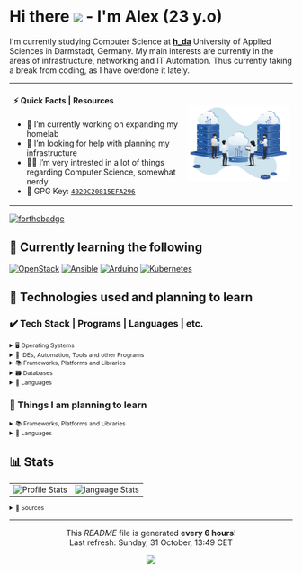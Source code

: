# Hi there <img src="https://media.giphy.com/media/hvRJCLFzcasrR4ia7z/giphy.gif" width="25px"> - I'm Alex (23 y.o)

I'm currently studying Computer Science at [**h_da**](https://h-da.de/) University of Applied Sciences in Darmstadt, Germany.
My main interests are currently in the areas of infrastructure, networking and IT Automation. Thus currently taking a break from
coding, as I have overdone it lately.

<table style="border-spacing: 0; *border-collapse: collapse;">
  <tr>
    <td>
      <h4>⚡ Quick Facts | Resources</h4>
      <ul>
        <li>🔭 I’m currently working on expanding my homelab</li>
        <li>🤔 I’m looking for help with planning my infrastructure</li>
        <li>👨‍💻 I’m very intrested in a lot of things regarding Computer Science, somewhat nerdy</li>
        <li>🔑 GPG Key: <a href="https://github.com/blackphantom39.gpg"><code>4029C20815EFA296</code></a></li>
      </ul>
    </td>
    <td>
      <img alt="Coding Gif" src="resources/img/hosting.png"/>
    </td>
  </tr>
</table>

[![forthebadge](https://forthebadge.com/images/badges/powered-by-coffee.svg)](https://forthebadge.com)

## 📝 Currently learning the following

<a href="https://www.openstack.org/"><img alt="OpenStack" src="https://img.shields.io/badge/-Openstack-f01742.svg?style=for-the-badge&logo=openstack&logoColor=fff" /></a>
<a href="https://www.ansible.com/"><img alt="Ansible" src="https://img.shields.io/badge/-Ansible-1A1918.svg?style=for-the-badge&logo=ansible&logoColor=ff" /></a>
<a href="https://www.arduino.cc/"><img alt="Arduino" src="https://img.shields.io/badge/-Arduino-00979D.svg?style=for-the-badge&logo=Arduino&logoColor=fff" /></a>
<a href="https://kubernetes.io/"><img alt="Kubernetes" src="https://img.shields.io/badge/-kubernetes-326ce5.svg?style=for-the-badge&logo=kubernetes&logoColor=fff" /></a>

## 📃 Technologies used and planning to learn

### ✔️ Tech Stack | Programs | Languages | etc. 

<details>
<summary style="font-size: 0.75em; padding-bottom 1em">🖥️ Operating Systems</summary>
<ul style="list-style-type:none; margin-top: .75em;">
  <li><a href="https://github.com/blackphantom39"><img alt="Arch%20Linux" src="https://img.shields.io/badge/Arch%20Linux-%28for%20work%29-1584bc.svg?style=for-the-badge&logo=arch-linux&logoColor=fff&labelColor=1793D1" /></a></li>
  <li><a href="https://github.com/blackphantom39"><img alt="Cent%20OS" src="https://img.shields.io/badge/Cent%20OS-%28for%20servers%29-001b4d.svg?style=for-the-badge&logo=centos&logoColor=fff&labelColor=002260" /></a></li>
  <li><a href="https://github.com/blackphantom39"><img alt="Windows" src="https://img.shields.io/badge/Windows-%28for%20gaming%29-006dc1.svg?style=for-the-badge&logo=windows&logoColor=fff&labelColor=0078D6" /></a></li>
</ul>
</details>

<details>
<summary style="font-size: 0.75em">🧰 IDEs, Automation, Tools and other Programs</summary>
<ul style="list-style-type: none; margin-top: .75em;">
  <li><a href="https://github.com/blackphantom39"><img alt="Gitlab%20CI" src="https://img.shields.io/badge/-gitlab%20ci-181717.svg?style=for-the-badge&logo=gitlab&logoColor=fff" /></a></li>
  <li><a href="https://github.com/blackphantom39"><img alt="Drone%20CI" src="https://img.shields.io/badge/Drone%20CI-%28basics%29-1a1a1a.svg?style=for-the-badge&logo=drone&logoColor=fff&labelColor=212121" /></a></li>
  <li><a href="https://github.com/blackphantom39"><img alt="Docker" src="https://img.shields.io/badge/-Docker-0db7ed.svg?style=for-the-badge&logo=docker&logoColor=fff" /></a></li>
  <li><a href="https://github.com/blackphantom39"><img alt="Visual%20Studio%20Code" src="https://img.shields.io/badge/-Visual%20Studio%20Code-0078d7.svg?style=for-the-badge&logo=visual-studio-code&logoColor=fff" /></a></li>
  <li><a href="https://github.com/blackphantom39"><img alt="Affinity%20Photo" src="https://img.shields.io/badge/-Affinity%20Photo-7E4DD2.svg?style=for-the-badge&logo=affinity-photo&logoColor=fff" /></a></li>
</ul>
</details>

<details>
<summary style="font-size: 0.75em">📚 Frameworks, Platforms and Libraries</summary>
<ul style="list-style-type: none; margin-top: .75em;">
  <li><a href="https://github.com/blackphantom39"><img alt="Angular" src="https://img.shields.io/badge/-Angular-DD0031.svg?style=for-the-badge&logo=angular&logoColor=fff" /></a></li>
  <li><a href="https://github.com/blackphantom39"><img alt="Laravel" src="https://img.shields.io/badge/-Laravel-FF2D20.svg?style=for-the-badge&logo=laravel&logoColor=fff" /></a></li>
  <li><a href="https://github.com/blackphantom39"><img alt="NPM" src="https://img.shields.io/badge/-NPM-000000.svg?style=for-the-badge&logo=npm&logoColor=fff" /></a></li>
  <li><a href="https://github.com/blackphantom39"><img alt="JWT" src="https://img.shields.io/badge/-JWT-000000.svg?style=for-the-badge&logo=JSON%20web%20tokens&logoColor=fff" /></a></li>
</ul>
</details>

<details>
<summary style="font-size: 0.75em">🗃️ Databases</summary>
<ul style="list-style-type: none; margin-top: .75em;">
  <li><a href="https://github.com/blackphantom39"><img alt="Postgres" src="https://img.shields.io/badge/-Postgres-316192.svg?style=for-the-badge&logo=postgresql&logoColor=fff" /></a></li>
  <li><a href="https://github.com/blackphantom39"><img alt="MySQL" src="https://img.shields.io/badge/-MySQL-00000f.svg?style=for-the-badge&logo=mysql&logoColor=fff" /></a></li>
  <li><a href="https://github.com/blackphantom39"><img alt="MongoDB" src="https://img.shields.io/badge/-MongoDB-4ea94b.svg?style=for-the-badge&logo=mongodb&logoColor=fff" /></a></li>
  <li><a href="https://github.com/blackphantom39"><img alt="Redis" src="https://img.shields.io/badge/-Redis-DD0031.svg?style=for-the-badge&logo=redis&logoColor=fff" /></a></li>
</ul>
</details>

<details>
<summary style="font-size: 0.75em">💾 Languages</summary>
<ul style="list-style-type: none; margin-top: .75em;">
  <li><a href="https://github.com/blackphantom39"><img alt="C%23" src="https://img.shields.io/badge/-C%23-239120.svg?style=for-the-badge&logo=c-sharp&logoColor=fff" /></a></li>
  <li><a href="https://github.com/blackphantom39"><img alt="C%2B%2B" src="https://img.shields.io/badge/C%2B%2B-%28basics%29-00467d.svg?style=for-the-badge&logo=c%2B%2B&logoColor=fff&labelColor=00599C" /></a></li>
  <li><a href="https://github.com/blackphantom39"><img alt="C" src="https://img.shields.io/badge/C-%28basics%29-00467d.svg?style=for-the-badge&logo=c&logoColor=fff&labelColor=00599C" /></a></li>
  <li><a href="https://github.com/blackphantom39"><img alt="Java" src="https://img.shields.io/badge/-Java-ED8B00.svg?style=for-the-badge&logo=java&logoColor=fff" /></a></li>
  <li><a href="https://github.com/blackphantom39"><img alt="JavaScript" src="https://img.shields.io/badge/-JavaScript-323330.svg?style=for-the-badge&logo=javascript&logoColor=F7DF1E" /></a></li>
  <li><a href="https://github.com/blackphantom39"><img alt="TypeScript" src="https://img.shields.io/badge/-TypeScript-007ACC.svg?style=for-the-badge&logo=typescript&logoColor=fff" /></a></li>
  <li><a href="https://github.com/blackphantom39"><img alt="PHP" src="https://img.shields.io/badge/-PHP-777BB4.svg?style=for-the-badge&logo=php&logoColor=fff" /></a></li>
  <li><a href="https://github.com/blackphantom39"><img alt="Python" src="https://img.shields.io/badge/Python-%28basics%29-316590.svg?style=for-the-badge&logo=python&logoColor=ffdd54&labelColor=3670A0" /></a></li>
</ul>
</details>


### 🤔 Things I am planning to learn

<details>
<summary style="font-size: 0.75em">📚 Frameworks, Platforms and Libraries</summary>
<ul style="list-style-type: none; margin-top: .75em;">
  <li><a href="https://github.com/blackphantom39"><img alt="Bootstrap" src="https://img.shields.io/badge/-Bootstrap-563D7C.svg?style=for-the-badge&logo=bootstrap&logoColor=fff" /></a></li>
  <li><a href="https://github.com/blackphantom39"><img alt="Django" src="https://img.shields.io/badge/-Django-092E20.svg?style=for-the-badge&logo=django&logoColor=fff" /></a></li>
  <li><a href="https://github.com/blackphantom39"><img alt="Flutter" src="https://img.shields.io/badge/-Flutter-02569B.svg?style=for-the-badge&logo=Flutter&logoColor=fff" /></a></li>
  <li><a href="https://github.com/blackphantom39"><img alt="React" src="https://img.shields.io/badge/-React-20232a.svg?style=for-the-badge&logo=react&logoColor=fff" /></a></li>
  <li><a href="https://github.com/blackphantom39"><img alt="TensorFlow" src="https://img.shields.io/badge/-TensorFlow-FF6F00.svg?style=for-the-badge&logo=TensorFlow&logoColor=fff" /></a></li>
</ul>
</details>

<details>
<summary style="font-size: 0.75em">💾 Languages</summary>
<ul style="list-style-type: none; margin-top: .75em;">
  <li><a href="https://github.com/blackphantom39"><img alt="Swift" src="https://img.shields.io/badge/-Swift-F54A2A.svg?style=for-the-badge&logo=swift&logoColor=fff" /></a></li>
  <li><a href="https://github.com/blackphantom39"><img alt="Go" src="https://img.shields.io/badge/-Go-00ADD8.svg?style=for-the-badge&logo=go&logoColor=fff" /></a></li>
  <li><a href="https://github.com/blackphantom39"><img alt="Dart" src="https://img.shields.io/badge/-Dart-0175C2.svg?style=for-the-badge&logo=dart&logoColor=fff" /></a></li>
</ul>
</details>

## 📊 Stats

<table style="border-spacing: 0; *border-collapse: collapse;">
  <tr>
    <td><img alt="Profile Stats" src="https://github-readme-stats.vercel.app/api?username=blackphantom39&show_icons=true&bg_color=30,28313B,485461&title_color=fff&text_color=fff"/></td>
    <td><img alt="language Stats" src="https://github-readme-stats.vercel.app/api/top-langs/?username=blackphantom39&layout=compact&bg_color=30,28313B,485461&title_color=fff&text_color=fff"/></td>
  </tr>
</table>

<details>
<summary style="font-size: 0.75em">🔗 Sources</summary>
<ul style="margin-top: .75em;">
  <li><a href="https://medium.com/swlh/how-to-create-a-self-updating-readme-md-for-your-github-profile-f8b05744ca91">Self-updating README</a> tutorial by <a href="https://github.com/thmsgbrt">Thomas Guibert</a></li>
  <li><a href="https://www.sithcomputers.com/wp-content/uploads/2021/02/11th-and-12th-cs-1.gif">Used GIF</a></li>
  <li><a href='https://pngtree.com/so/computing'>computing png from pngtree.com/</a></li>
</ul>
</details>

------------
<p align="center">This <i>README</i> file is generated <b>every 6 hours</b>!</br>Last refresh: Sunday, 31 October, 13:49 CET<br />
<p align="center"><img src="https://github.com/blackphantom39/blackphantom39/workflows/Build%20README/badge.svg" /></p>
